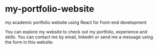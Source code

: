 # my-portfolio-website
my academic portfolio website using React for front-end development


You can explore my website to check out my portfolio, experience and skills. You can contact me by email, linkedin or send me a message using the form in this website.